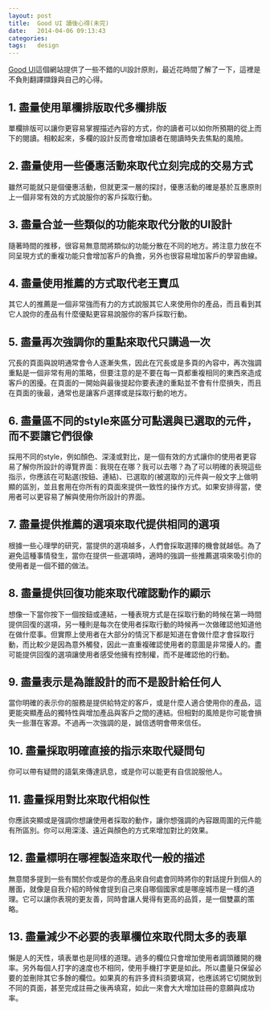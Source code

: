 ```yaml
---
layout: post
title:  Good UI 讀後心得(未完)
date:   2014-04-06 09:13:43
categories:
tags:   design
---
```


[Good UI][good_ui_link]這個網站提供了一些不錯的UI設計原則，最近花時間了解了一下，這裡是不負則翻譯擷錄與自己的心得。

## 1. 盡量使用單欄排版取代多欄排版

單欄排版可以讓你更容易掌握描述內容的方式，你的讀者可以如你所預期的從上而下的閱讀。相較起來，多欄的設計反而會增加讀者在閱讀時失去焦點的風險。

## 2. 盡量使用一些優惠活動來取代立刻完成的交易方式

雖然可能就只是個優惠活動，但就更深一層的探討，優惠活動的確是基於互惠原則上一個非常有效的方式說服你的客戶採取行動。

## 3. 盡量合並一些類似的功能來取代分散的UI設計

隨著時間的推移，很容易無意間將類似的功能分散在不同的地方。將注意力放在不同呈現方式的重複功能只會增加客戶的負擔，另外也很容易增加客戶的學習曲線。

## 4. 盡量使用推薦的方式取代老王賣瓜

其它人的推薦是一個非常強而有力的方式說服其它人來使用你的產品，而且看到其它人說你的產品有什麼優點更容易說服你的客戶採取行動。

## 5. 盡量再次強調你的重點來取代只講過一次

冗長的頁面與說明通常會令人逐漸失焦，因此在冗長或是多頁的內容中，再次強調重點是一個非常有用的策略，但要注意的是不要在每一頁都重複相同的東西來造成客戶的困擾。在頁面的一開始與最後提起你要表達的重點並不會有什麼損失，而且在頁面的後最，通常也是讓客戶選擇或是採取行動的地方。

## 6. 盡量區不同的style來區分可點選與已選取的元件，而不要讓它們很像

採用不同的style，例如顏色、深淺或對比，是一個有效的方式讓你的使用者更容易了解你所設計的導覽界面：我現在在哪？我可以去哪？為了可以明確的表現這些指示，你應該在可點選(按鈕、連結)、已選取的(被選取的)元件與一般文字上做明顯的區別，並且套用在你所有的頁面來提供一致性的操作方式。如果安排得當，使用者可以更容易了解與使用你所設計的界面。

## 7. 盡量提供推薦的選項來取代提供相同的選項

根據一些心理學的研究，當提供的選項越多，人們會採取選擇的機會就越低。為了避免這種事情發生，當你在提供一些選項時，適時的強調一些推薦選項來吸引你的使用者是一個不錯的做法。

## 8. 盡量提供回復功能來取代確認動作的顯示

想像一下當你按下一個按鈕或連結，一種表現方式是在採取行動的時候在第一時間提供回復的選項，另一種則是每次在使用者採取行動的時候再一次做確認他知道他在做什麼事。但實際上使用者在大部分的情況下都是知道在會做什麼才會採取行動，而比較少是因為意外觸發，因此一直重複確認使用者的意圖是非常擾人的。盡可能提供回復的選項讓使用者感受他擁有控制權，而不是確認他的行動。

## 9. 盡量表示是為誰設計的而不是設計給任何人

當你明確的表示你的服務是提供給特定的客戶，或是什麼人適合使用你的產品，這更能突顯產品的獨特性與增加產品與客戶之間的連結。但相對的風險是你可能會損失一些潛在客源。不過再一次強調的是，誠信透明會帶來信任。

## 10. 盡量採取明確直接的指示來取代疑問句

你可以帶有疑問的語氣來傳達訊息，或是你可以能更有自信說服他人。

## 11. 盡量採用對比來取代相似性

你應該突顯或是强調你想讓使用者採取的動作，讓你想强調的內容跟周圍的元件能有所區別。你可以用深淺、遠近與顏色的方式來增加對比的效果。

## 12. 盡量標明在哪裡製造來取代一般的描述

無意間多提到一些有關於你或是你的產品來自何處會同時將你的對話提升到個人的層面，就像是自我介紹的時候會提到自己來自哪個國家或是哪座城市是一樣的道理。它可以讓你表現的更友善，同時會讓人覺得有更高的品質，是一個雙贏的策略。

## 13. 盡量減少不必要的表單欄位來取代問太多的表單

懶是人的天性，填表單也是同樣的道理。過多的欄位只會增加使用者調頭離開的機率。另外每個人打字的速度也不相同，使用手機打字更是如此。所以盡量只保留必要的並刪除其它多餘的欄位。如果真的有許多資料須要填寫，也應該將它切開放到不同的頁面，甚至完成註冊之後再填寫，如此一來會大大增加註冊的意願與成功率。


[good_ui_link]: http://goodui.org/
